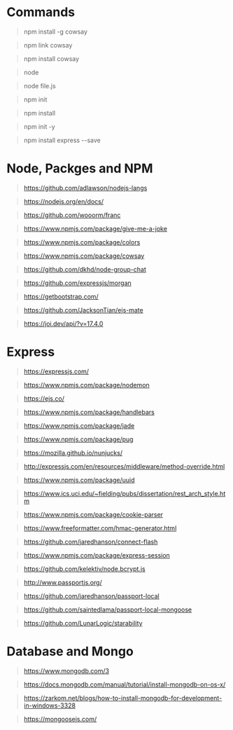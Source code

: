 # Commands

> npm install -g cowsay

> npm link cowsay

> npm install cowsay

> node

> node file.js

> npm init

> npm install

> npm init -y

> npm install express --save


# Node, Packges and NPM

> https://github.com/adlawson/nodejs-langs

> https://nodejs.org/en/docs/

> https://github.com/wooorm/franc

> https://www.npmjs.com/package/give-me-a-joke

> https://www.npmjs.com/package/colors

> https://www.npmjs.com/package/cowsay

> https://github.com/dkhd/node-group-chat

> https://github.com/expressjs/morgan

> https://getbootstrap.com/

> https://github.com/JacksonTian/ejs-mate

> https://joi.dev/api/?v=17.4.0


# Express

> https://expressjs.com/

> https://www.npmjs.com/package/nodemon

> https://ejs.co/

> https://www.npmjs.com/package/handlebars

> https://www.npmjs.com/package/jade

> https://www.npmjs.com/package/pug

> https://mozilla.github.io/nunjucks/

> http://expressjs.com/en/resources/middleware/method-override.html

> https://www.npmjs.com/package/uuid

> https://www.ics.uci.edu/~fielding/pubs/dissertation/rest_arch_style.htm

> https://www.npmjs.com/package/cookie-parser

> https://www.freeformatter.com/hmac-generator.html

> https://github.com/jaredhanson/connect-flash

> https://www.npmjs.com/package/express-session

> https://github.com/kelektiv/node.bcrypt.js

> http://www.passportjs.org/

> https://github.com/jaredhanson/passport-local

> https://github.com/saintedlama/passport-local-mongoose

> https://github.com/LunarLogic/starability


# Database and Mongo

> https://www.mongodb.com/3

> https://docs.mongodb.com/manual/tutorial/install-mongodb-on-os-x/

> https://zarkom.net/blogs/how-to-install-mongodb-for-development-in-windows-3328

> https://mongoosejs.com/
